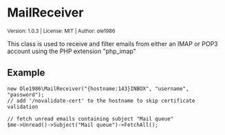 # MailReceiver
<sup>Version: 1.0.3 | License: MIT | Author: ole1986</sup>

This class is used to receive and filter emails from either an IMAP or POP3 account using the PHP extension "php_imap"

## Example

```
new Ole1986\MailReceiver("{hostname:143}INBOX", "username", "password");
// add '/novalidate-cert' to the hostname to skip certificate validation

// fetch unread emails containing subject "Mail queue"
$me->Unread()->Subject("Mail queue")->FetchAll();
```